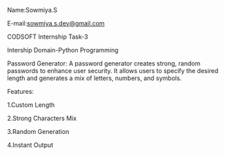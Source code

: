 Name:Sowmiya.S

E-mail:sowmiya.s.dev@gmail.com 

CODSOFT Internship Task-3

Intership Domain-Python Programming

Password Generator:
A password generator creates strong, random passwords to enhance user security.
It allows users to specify the desired length and generates a mix of letters, numbers, and symbols.

Features:

1.Custom Length

2.Strong Characters Mix

3.Random Generation

4.Instant Output
